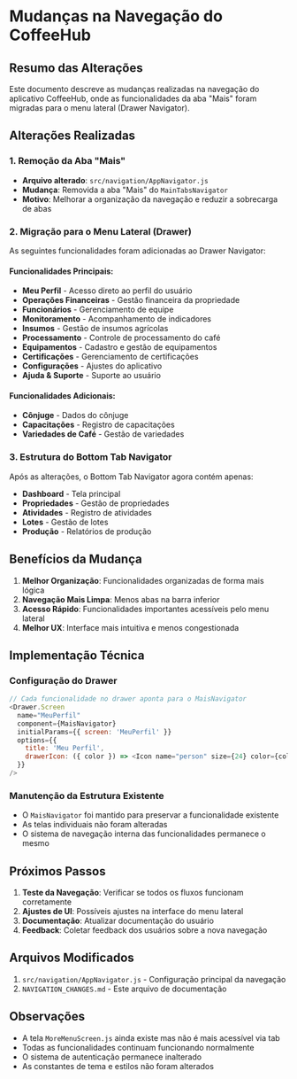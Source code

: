 # Mudanças na Navegação do CoffeeHub

## Resumo das Alterações

Este documento descreve as mudanças realizadas na navegação do aplicativo CoffeeHub, onde as funcionalidades da aba "Mais" foram migradas para o menu lateral (Drawer Navigator).

## Alterações Realizadas

### 1. Remoção da Aba "Mais"
- **Arquivo alterado**: `src/navigation/AppNavigator.js`
- **Mudança**: Removida a aba "Mais" do `MainTabsNavigator`
- **Motivo**: Melhorar a organização da navegação e reduzir a sobrecarga de abas

### 2. Migração para o Menu Lateral (Drawer)
As seguintes funcionalidades foram adicionadas ao Drawer Navigator:

#### Funcionalidades Principais:
- **Meu Perfil** - Acesso direto ao perfil do usuário
- **Operações Financeiras** - Gestão financeira da propriedade
- **Funcionários** - Gerenciamento de equipe
- **Monitoramento** - Acompanhamento de indicadores
- **Insumos** - Gestão de insumos agrícolas
- **Processamento** - Controle de processamento do café
- **Equipamentos** - Cadastro e gestão de equipamentos
- **Certificações** - Gerenciamento de certificações
- **Configurações** - Ajustes do aplicativo
- **Ajuda & Suporte** - Suporte ao usuário

#### Funcionalidades Adicionais:
- **Cônjuge** - Dados do cônjuge
- **Capacitações** - Registro de capacitações
- **Variedades de Café** - Gestão de variedades

### 3. Estrutura do Bottom Tab Navigator
Após as alterações, o Bottom Tab Navigator agora contém apenas:
- **Dashboard** - Tela principal
- **Propriedades** - Gestão de propriedades
- **Atividades** - Registro de atividades
- **Lotes** - Gestão de lotes
- **Produção** - Relatórios de produção

## Benefícios da Mudança

1. **Melhor Organização**: Funcionalidades organizadas de forma mais lógica
2. **Navegação Mais Limpa**: Menos abas na barra inferior
3. **Acesso Rápido**: Funcionalidades importantes acessíveis pelo menu lateral
4. **Melhor UX**: Interface mais intuitiva e menos congestionada

## Implementação Técnica

### Configuração do Drawer
```javascript
// Cada funcionalidade no drawer aponta para o MaisNavigator
<Drawer.Screen 
  name="MeuPerfil" 
  component={MaisNavigator} 
  initialParams={{ screen: 'MeuPerfil' }}
  options={{ 
    title: 'Meu Perfil',
    drawerIcon: ({ color }) => <Icon name="person" size={24} color={color} />
  }} 
/>
```

### Manutenção da Estrutura Existente
- O `MaisNavigator` foi mantido para preservar a funcionalidade existente
- As telas individuais não foram alteradas
- O sistema de navegação interna das funcionalidades permanece o mesmo

## Próximos Passos

1. **Teste da Navegação**: Verificar se todos os fluxos funcionam corretamente
2. **Ajustes de UI**: Possíveis ajustes na interface do menu lateral
3. **Documentação**: Atualizar documentação do usuário
4. **Feedback**: Coletar feedback dos usuários sobre a nova navegação

## Arquivos Modificados

1. `src/navigation/AppNavigator.js` - Configuração principal da navegação
2. `NAVIGATION_CHANGES.md` - Este arquivo de documentação

## Observações

- A tela `MoreMenuScreen.js` ainda existe mas não é mais acessível via tab
- Todas as funcionalidades continuam funcionando normalmente
- O sistema de autenticação permanece inalterado
- As constantes de tema e estilos não foram alterados
